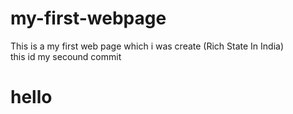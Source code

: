 # my-first-webpage

This is a my first web page which i was create (Rich State In India)
<br>
this id my secound commit

<h1>hello</h1>
